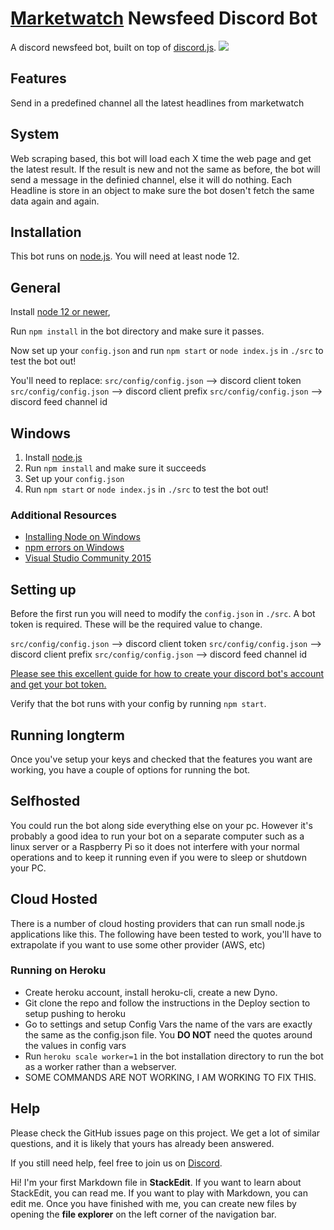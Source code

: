 # [Marketwatch](https://www.marketwatch.com/) Newsfeed Discord Bot
A discord newsfeed bot, built on top of <a href="https://discord.js.org">discord.js</a>.
<img src="https://i.imgur.com/iuFdZd5.png">
## Features
 Send in a predefined channel all the latest headlines from marketwatch
 ## System
 Web scraping based, this bot will load each X time the web page and get the latest result. If the result is new and not the same as before, the bot will send a message in the definied channel, else it will do nothing. Each Headline is store in an object to make sure the bot dosen't fetch the same data again and again. 
## Installation
This bot runs on [node.js](https://nodejs.org). You will need at least node 12.
## General
Install [node 12 or newer]((https://nodejs.org/en/download/)),

Run `npm install` in the bot directory and make sure it passes.

Now set up your `config.json` and run `npm start` or `node index.js` in `./src` to test the bot out!

You'll need to replace:
`src/config/config.json` --> discord client token
`src/config/config.json` --> discord client prefix
`src/config/config.json` --> discord feed channel id
## Windows

1. Install [node.js](https://nodejs.org/en/download/)
2. Run `npm install` and make sure it succeeds
3. Set up your `config.json`
4. Run `npm start` or `node index.js` in `./src`  to test the bot out!

### Additional Resources

* [Installing Node on Windows](http://blog.teamtreehouse.com/install-node-js-npm-windows)
* [npm errors on Windows](http://stackoverflow.com/questions/21365714/nodejs-error-installing-with-npm)
* [Visual Studio Community 2015](https://www.visualstudio.com/en-us/products/visual-studio-community-vs.aspx)

## Setting up
Before the first run you will need to modify the `config.json` in `./src`. A bot token is required. These will be the required value to change.

`src/config/config.json` --> discord client token
`src/config/config.json` --> discord client prefix
`src/config/config.json` --> discord feed channel id

[Please see this excellent guide for how to create your discord bot's account and get your bot token.](https://discordjs.guide/preparations/setting-up-a-bot-application.html)

Verify that the bot runs with your config by running `npm start`.

## Running longterm
Once you've setup your keys and checked that the features you want are working, you have a couple of options for running the bot.

## Selfhosted
You could run the bot along side everything else on your pc. However it's probably a good idea to run your bot on a separate computer such as a linux server or a Raspberry Pi so it does not interfere with your normal operations and to keep it running even if you were to sleep or shutdown your PC. 

## Cloud Hosted
There is a number of cloud hosting providers that can run small node.js applications like this. The following have been tested to work, you'll have to extrapolate if you want to use some other provider (AWS, etc)

### Running on Heroku
- Create heroku account, install heroku-cli, create a new Dyno.
- Git clone the repo and follow the instructions in the Deploy section to setup pushing to heroku
- Go to settings and setup Config Vars the name of the vars are exactly the same as the config.json file. You **DO NOT** need the quotes around the values in config vars
- Run `heroku scale worker=1` in the bot installation directory to run the bot as a worker rather than a webserver.
- SOME COMMANDS ARE NOT WORKING, I AM WORKING TO FIX THIS.

## Help
Please check the GitHub issues page on this project. We get a lot of similar questions, and it is likely that yours has already been answered. 

If you still need help, feel free to join us on [Discord](https://discord.gg/VAQskuac9T).

Hi! I'm your first Markdown file in **StackEdit**. If you want to learn about StackEdit, you can read me. If you want to play with Markdown, you can edit me. Once you have finished with me, you can create new files by opening the **file explorer** on the left corner of the navigation bar.